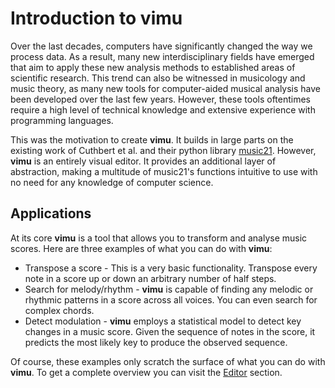# Introduction to vimu
<quickstart-hero></quickstart-hero>

Over the last decades, computers have significantly changed the way we process data. As a result, many new interdisciplinary fields have emerged that aim to apply these new analysis methods to established areas of scientific research. This trend can also be witnessed in musicology and music theory, as many new tools for computer-aided musical analysis have been developed over the last few years. However, these tools oftentimes require a high level of technical knowledge and extensive experience with programming languages.

This was the motivation to create **vimu**. It builds in large parts on the existing work of Cuthbert et al. and their python library <a href="http://web.mit.edu/music21/" target="_blank">music21</a>. However, **vimu** is an entirely visual editor. It provides an additional layer of abstraction, making a multitude of music21's functions intuitive to use with no need for any knowledge of computer science.

## Applications
At its core **vimu** is a tool that allows you to transform and analyse music scores. Here are three examples of what you can do with **vimu**:
* Transpose a score - This is a very basic functionality. Transpose every note in a score up or down an arbitrary number of half steps.
* Search for melody/rhythm - **vimu** is capable of finding any melodic or rhythmic patterns in a score across all voices. You can even search for complex chords.
* Detect modulation - **vimu** employs a statistical model to detect key changes in a music score. Given the sequence of notes in the score, it predicts the most likely key to produce the observed sequence.

Of course, these examples only scratch the surface of what you can do with **vimu**. To get a complete overview you can visit the <a href="/docs/editor">Editor</a> section.
